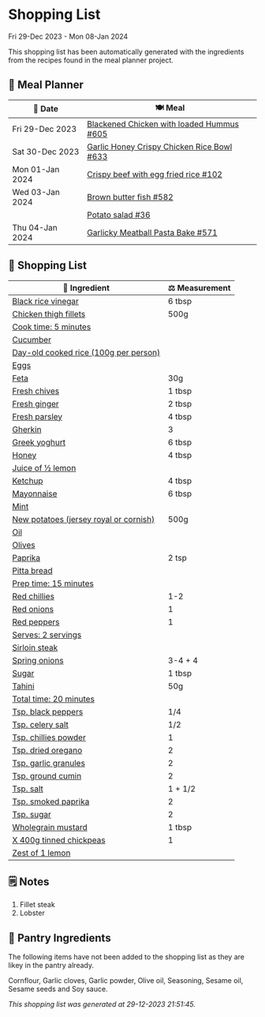 # Shopping List

Fri 29-Dec 2023 - Mon 08-Jan 2024

This shopping list has been automatically generated with the ingredients from the recipes found in the meal planner project.

## 📅 Meal Planner

|📅 Date| 🍽️ Meal|
|----|----|
|Fri 29-Dec 2023|[Blackened Chicken with loaded Hummus #605](https://github.com/jcallaghan/The-Cookbook/issues/605)|
|Sat 30-Dec 2023|[Garlic Honey Crispy Chicken Rice Bowl #633](https://github.com/jcallaghan/The-Cookbook/issues/633)|
|Mon 01-Jan 2024|[Crispy beef with egg fried rice #102](https://github.com/jcallaghan/The-Cookbook/issues/102)|
|Wed 03-Jan 2024|[Brown butter fish #582](https://github.com/jcallaghan/The-Cookbook/issues/582)|
||[Potato salad #36](https://github.com/jcallaghan/The-Cookbook/issues/36)|
|Thu 04-Jan 2024|[Garlicky Meatball Pasta Bake  #571](https://github.com/jcallaghan/The-Cookbook/issues/571)|

## 🛒 Shopping List

| 🍌 Ingredient| ⚖️ Measurement|
|----------|-----------|
|[Black rice vinegar](https://www.sainsburys.co.uk/gol-ui/SearchResults/Black%20rice%20vinegar)|6 tbsp|
|[Chicken thigh fillets](https://www.sainsburys.co.uk/gol-ui/SearchResults/Chicken%20thigh%20fillets)|500g|
|[Cook time: 5 minutes](https://www.sainsburys.co.uk/gol-ui/SearchResults/Cook%20time:%205%20minutes)||
|[Cucumber](https://www.sainsburys.co.uk/gol-ui/SearchResults/Cucumber)||
|[Day-old cooked rice (100g per person)](https://www.sainsburys.co.uk/gol-ui/SearchResults/Day-old%20cooked%20rice%20(100g%20per%20person))||
|[Eggs](https://www.sainsburys.co.uk/gol-ui/SearchResults/Eggs)||
|[Feta](https://www.sainsburys.co.uk/gol-ui/SearchResults/Feta)|30g|
|[Fresh chives](https://www.sainsburys.co.uk/gol-ui/SearchResults/Fresh%20chives)|1 tbsp|
|[Fresh ginger](https://www.sainsburys.co.uk/gol-ui/SearchResults/Fresh%20ginger)|2 tbsp|
|[Fresh parsley](https://www.sainsburys.co.uk/gol-ui/SearchResults/Fresh%20parsley)|4 tbsp|
|[Gherkin](https://www.sainsburys.co.uk/gol-ui/SearchResults/Gherkin)|3|
|[Greek yoghurt](https://www.sainsburys.co.uk/gol-ui/SearchResults/Greek%20yoghurt)|6 tbsp|
|[Honey](https://www.sainsburys.co.uk/gol-ui/SearchResults/Honey)|4 tbsp|
|[Juice of ½ lemon](https://www.sainsburys.co.uk/gol-ui/SearchResults/Juice%20of%20½%20lemon)||
|[Ketchup](https://www.sainsburys.co.uk/gol-ui/SearchResults/Ketchup)|4 tbsp|
|[Mayonnaise](https://www.sainsburys.co.uk/gol-ui/SearchResults/Mayonnaise)|6 tbsp|
|[Mint](https://www.sainsburys.co.uk/gol-ui/SearchResults/Mint)||
|[New potatoes (jersey royal or cornish)](https://www.sainsburys.co.uk/gol-ui/SearchResults/New%20potatoes%20(jersey%20royal%20or%20cornish))|500g|
|[Oil](https://www.sainsburys.co.uk/gol-ui/SearchResults/Oil)||
|[Olives](https://www.sainsburys.co.uk/gol-ui/SearchResults/Olives)||
|[Paprika](https://www.sainsburys.co.uk/gol-ui/SearchResults/Paprika)|2 tsp|
|[Pitta bread](https://www.sainsburys.co.uk/gol-ui/SearchResults/Pitta%20bread)||
|[Prep time: 15 minutes](https://www.sainsburys.co.uk/gol-ui/SearchResults/Prep%20time:%2015%20minutes)||
|[Red chillies](https://www.sainsburys.co.uk/gol-ui/SearchResults/Red%20chillies)|1-2|
|[Red onions](https://www.sainsburys.co.uk/gol-ui/SearchResults/Red%20onions)|1|
|[Red peppers](https://www.sainsburys.co.uk/gol-ui/SearchResults/Red%20peppers)|1|
|[Serves: 2 servings](https://www.sainsburys.co.uk/gol-ui/SearchResults/Serves:%202%20servings)||
|[Sirloin steak](https://www.sainsburys.co.uk/gol-ui/SearchResults/Sirloin%20steak)||
|[Spring onions](https://www.sainsburys.co.uk/gol-ui/SearchResults/Spring%20onions)|3-4 + 4|
|[Sugar](https://www.sainsburys.co.uk/gol-ui/SearchResults/Sugar)|1 tbsp|
|[Tahini](https://www.sainsburys.co.uk/gol-ui/SearchResults/Tahini)|50g|
|[Total time: 20 minutes](https://www.sainsburys.co.uk/gol-ui/SearchResults/Total%20time:%2020%20minutes)||
|[Tsp. black peppers](https://www.sainsburys.co.uk/gol-ui/SearchResults/Tsp.%20black%20peppers)|1/4|
|[Tsp. celery salt](https://www.sainsburys.co.uk/gol-ui/SearchResults/Tsp.%20celery%20salt)|1/2|
|[Tsp. chillies powder](https://www.sainsburys.co.uk/gol-ui/SearchResults/Tsp.%20chillies%20powder)|1|
|[Tsp. dried oregano](https://www.sainsburys.co.uk/gol-ui/SearchResults/Tsp.%20dried%20oregano)|2|
|[Tsp. garlic granules](https://www.sainsburys.co.uk/gol-ui/SearchResults/Tsp.%20garlic%20granules)|2|
|[Tsp. ground cumin](https://www.sainsburys.co.uk/gol-ui/SearchResults/Tsp.%20ground%20cumin)|2|
|[Tsp. salt](https://www.sainsburys.co.uk/gol-ui/SearchResults/Tsp.%20salt)|1 + 1/2|
|[Tsp. smoked paprika](https://www.sainsburys.co.uk/gol-ui/SearchResults/Tsp.%20smoked%20paprika)|2|
|[Tsp. sugar](https://www.sainsburys.co.uk/gol-ui/SearchResults/Tsp.%20sugar)|2|
|[Wholegrain mustard](https://www.sainsburys.co.uk/gol-ui/SearchResults/Wholegrain%20mustard)|1 tbsp|
|[X 400g tinned chickpeas](https://www.sainsburys.co.uk/gol-ui/SearchResults/X%20400g%20tinned%20chickpeas)|1|
|[Zest of 1 lemon](https://www.sainsburys.co.uk/gol-ui/SearchResults/Zest%20of%201%20lemon)||

## 🗒️ Notes

1. Fillet steak
1. Lobster

## 🏪 Pantry Ingredients

The following items have not been added to the shopping list as they are likey in the pantry already.

Cornflour, Garlic cloves, Garlic powder, Olive oil, Seasoning, Sesame oil, Sesame seeds and Soy sauce.


_This shopping list was generated at 29-12-2023 21:51:45._